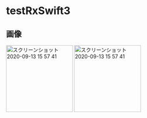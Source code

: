 # testRxSwift3

## 画像
<img width="182" alt="スクリーンショット 2020-09-13 15 57 41" src="https://user-images.githubusercontent.com/52473279/93018380-4f5fb680-f60a-11ea-8a93-9bcf1b0750a9.png">
<img width="182" alt="スクリーンショット 2020-09-13 15 57 41" src="https://user-images.githubusercontent.com/52473279/93018417-a796b880-f60a-11ea-9a01-2a85ca44ebec.png">
